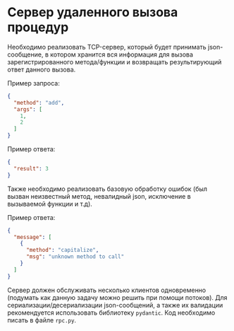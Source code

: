 # Сервер удаленного вызова процедур

Необходимо реализовать TCP-сервер, который будет принимать json-сообщение, в котором хранится вся информация для вызова
зарегистрированного метода/функции и возвращать результирующий ответ данного вызова.

Пример запроса:

```json
{
  "method": "add",
  "args": [
    1,
    2
  ]
}
```

Пример ответа:

```json
{
  "result": 3
}
```

Также необходимо реализовать базовую обработку ошибок (был вызван неизвестный метод, невалидный json, исключение в
вызываемой функции и т.д).

Пример ответа:

```json
{
  "message": [
    {
      "method": "capitalize",
      "msg": "unknown method to call"
    }
  ]
}
```

Сервер должен обслуживать несколько клиентов одновременно (подумать как данную задачу можно решить при помощи потоков).
Для сериализации/десериализации json-сообщений, а также их валидации рекомендуется использовать библиотеку `pydantic`.
Код необходимо писать в файле `rpc.py`.